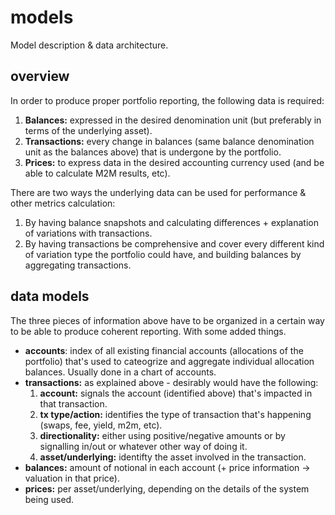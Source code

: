 # models

Model description & data architecture.

## overview

In order to produce proper portfolio reporting, the following data is required:
1. **Balances:** expressed in the desired denomination unit (but preferably in terms of the underlying asset).
2. **Transactions:** every change in balances (same balance denomination unit as the balances above) that is undergone by the portfolio.
3. **Prices:** to express data in the desired accounting currency used (and be able to calculate M2M results, etc).

There are two ways the underlying data can be used for performance & other metrics calculation:
1. By having balance snapshots and calculating differences + explanation of variations with transactions.
2. By having transactions be comprehensive and cover every different kind of variation type the portfolio could have, and building balances by aggregating transactions.

## data models

The three pieces of information above have to be organized in a certain way to be able to produce coherent reporting. With some added things.

- **accounts**: index of all existing financial accounts (allocations of the portfolio) that's used to cateogrize and aggregate individual allocation balances. Usually done in a chart of accounts.
- **transactions:** as explained above - desirably would have the following:
    1. **account:** signals the account (identified above) that's impacted in that transaction.
    2. **tx type/action:** identifies the type of transaction that's happening (swaps, fee, yield, m2m, etc).
    3. **directionality:** either using positive/negative amounts or by signalling in/out or whatever other way of doing it.
    4. **asset/underlying:** identifty the asset involved in the transaction.
- **balances:** amount of notional in each account (+ price information -> valuation in that price).
- **prices:** per asset/underlying, depending on the details of the system being used.